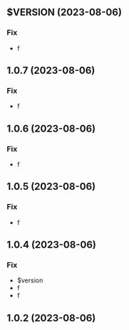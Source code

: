 ## $VERSION (2023-08-06)

### Fix

- f

## 1.0.7 (2023-08-06)

### Fix

- f

## 1.0.6 (2023-08-06)

### Fix

- f

## 1.0.5 (2023-08-06)

### Fix

- f

## 1.0.4 (2023-08-06)

### Fix

- $version
- f
- f

## 1.0.2 (2023-08-06)
